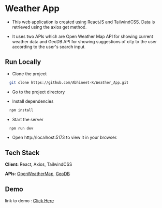
# Weather App

- This web application is created using ReactJS and TailwindCSS. Data is retrieved using the axios get method.

- It uses two APIs which are Open Weather Map API for showing current weather data and GeoDB API for showing suggestions of city to the user according to the user's search input. 

## Run Locally

- Clone the project

```bash
  git clone https://github.com/Abhineet-K/Weather_App.git
```

- Go to the project directory



- Install dependencies

```bash
  npm install
```

- Start the server

```bash
  npm run dev
```

- Open http://localhost:5173 to view it in your browser.
## Tech Stack

**Client:** React, Axios, TailwindCSS

**APIs:** [OpenWeatherMap](https://openweathermap.org/current#name), [GeoDB](https://rapidapi.com/wirefreethought/api/geodb-cities)


## Demo

link to demo : [Click Here](https://weather-app-task-pearl.vercel.app/) 

